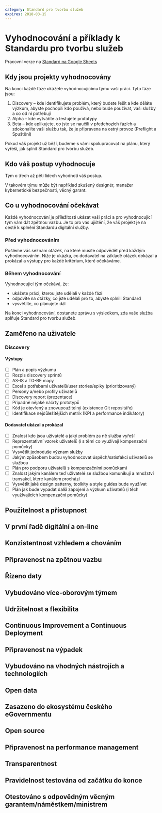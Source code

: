 ```yaml
---
category: Standard pro tvorbu služeb
expires: 2018-03-15
---
```

# Vyhodnocování a příklady k Standardu pro tvorbu služeb

Pracovní verze na [Standard na Google Sheets](https://docs.google.com/spreadsheets/d/1zOePDF3pe7ngJe-_ddr71HcPNxNX7F5ZnSA0iNzrR8c/edit?usp=sharing)

## Kdy jsou projekty vyhodnocovány

Na konci každé fáze ukážete vyhodnocujícímu týmu vaši práci. Tyto fáze jsou:

1. Discovery – kde identifikujete problém, který budete řešit a kde děláte výzkum, abyste pochopili kdo používá, nebo bude používat, vaši služby a co od ní potřebují
2. Alpha – kde vytváříte a testujete prototypy
3. Beta – kde aplikujete, co jste se naučili v předchozích fázích a zdokonalíte vaši službu tak, že je připravena na ostrý provoz (Preflight a Spuštění)

Pokud váš projekt už běží, budeme s vámi spolupracovat na plánu, který vyřeší, jak splnit Standard pro tvorbu služeb.

## Kdo váš postup vyhodnocuje

Tým o třech až pěti lidech vyhodnotí váš postup.

V takovém týmu může být například zkušený designér, manažer kybernetické bezpečnosti, věcný garant.

## Co u vyhodnocování očekávat

Každé vyhodnocování je příležitostí ukázat vaši práci a pro vyhodnocující tým vám dát zpětnou vazbu. Je to pro vás ujištění, že váš projekt je na cestě k splnění Standardu digitální služby.

### Před vyhodnocováním

Pošleme vás seznam otázek, na které musíte odpovědět před každým vyhodnocováním. Níže je ukázka, co dodavatel na základě otázek dokázal a prokázal a výstupy pro každé kritérium, které očekáváme.

### Během vyhodnocování

Vyhodnocující tým očekává, že:

- ukážete práci, kterou jste udělali v každé fázi
- odpovíte na otázky, co jste udělali pro to, abyste splnili Standard
- vysvětlíte, co plánujete dál

Na konci vyhodnocování, dostanete zprávu s výsledkem, zda vaše služba splňuje Standard pro tvorbu služeb.

## Zaměřeno na uživatele

### Discovery

#### Výstupy

- [ ] Plán a popis výzkumu
- [ ] Rozpis discovery sprintů
- [ ] AS-IS a TO-BE mapy
- [ ] Excel s potřebami uživatelů/user stories/epiky (prioritizovaný)
- [ ] Persony a/nebo profily uživatelů
- [ ] Discovery report (prezentace)
- [ ] Případně nějaké náčrty prototypů
- [ ] Kód je otevřený a znovupoužitelný (existence Git repositáře)
- [ ] Identifikace nejdůležitějších metrik (KPI a performance indikátory)

#### Dodavatel ukázal a prokázal

- [ ] Znalost kdo jsou uživatelé a jaký problém za ně služba vyřeší
- [ ] Reprezentativní vzorek uživatelů (i s těmi co využívají kompenzační pomůcky) 
- [ ] Vysvětlit jednoduše význam služby
- [ ] Jakým způsobem budou vyhodnocovat úspěch/satisfakci uživatelů se službou
- [ ] Plán pro podporu uživatelů s kompenzačními pomůckami
- [ ] Znalost jakým kanálem teď uživatelé se službou komunikují a množství transakcí, které kanálem prochází
- [ ] Vysvětlit jaké design patterny, toolkity a style guides bude využívat
- [ ] Plán jak bude vypadat další zapojení a výzkum uživatelů (i těch využívajících kompenzační pomůcky)

## Použitelnost a přístupnost

## V první řadě digitální a on-line

## Konzistentnost vzhledem a chováním

## Připravenost na zpětnou vazbu

## Řízeno daty

## Vybudováno více-oborovým týmem

## Udržitelnost a flexibilita

## Continuous Improvement a Continuous Deployment

## Připravenost na výpadek

## Vybudováno na vhodných nástrojích a technologiích

## Open data

## Zasazeno do ekosystému českého eGovernmentu

## Open source

## Připravenost na performance management

## Transparentnost

## Pravidelnost testována od začátku do konce

## Otestováno s odpovědným věcným garantem/náměstkem/ministrem

